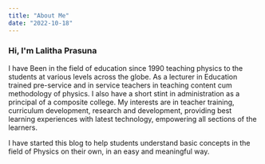 ```yaml
---
title: "About Me"
date: "2022-10-18"
---
```

### Hi, I'm Lalitha Prasuna

<p> 
I have Been in the field of education since 1990 teaching physics to the students at various levels across the globe. As a lecturer in Education trained pre-service and in service teachers in teaching content cum methodology of physics. I also have a short stint in administration as a principal of a composite college. My interests are in teacher training, curriculum development, research and development, providing best learning experiences with latest technology, empowering all sections of the learners.
</p>

<p>
I have started this blog to help students understand basic concepts in the field of Physics on their own, in an easy and meaningful way.
</p>